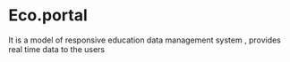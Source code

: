 # Eco.portal
It is a model of responsive education data management system , provides real time data to the users
